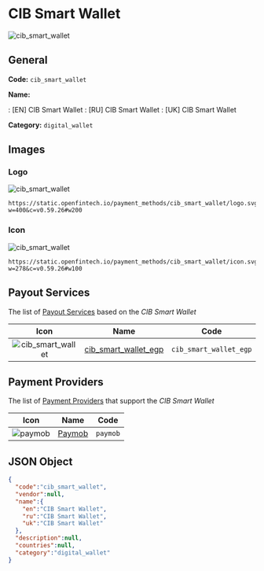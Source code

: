 
# CIB Smart Wallet 
![cib_smart_wallet](https://static.openfintech.io/payment_methods/cib_smart_wallet/logo.svg?w=400&c=v0.59.26#w200)  

## General 
**Code:** `cib_smart_wallet` 
 
**Name:** 
 
:	[EN] CIB Smart Wallet 
:	[RU] CIB Smart Wallet 
:	[UK] CIB Smart Wallet 
 
**Category:** `digital_wallet` 
 

## Images 

### Logo 
![cib_smart_wallet](https://static.openfintech.io/payment_methods/cib_smart_wallet/logo.svg?w=400&c=v0.59.26#w200)  

```
https://static.openfintech.io/payment_methods/cib_smart_wallet/logo.svg?w=400&c=v0.59.26#w200
```  

### Icon 
![cib_smart_wallet](https://static.openfintech.io/payment_methods/cib_smart_wallet/icon.svg?w=278&c=v0.59.26#w100)  

```
https://static.openfintech.io/payment_methods/cib_smart_wallet/icon.svg?w=278&c=v0.59.26#w100
```  

## Payout Services 
 
The list of [Payout Services](/payout-services/) based on the _CIB Smart Wallet_ 

|Icon|Name|Code| 
|:---:|:---:|:---:| 
|![cib_smart_wallet](https://static.openfintech.io/payout_methods/cib_smart_wallet/icon.svg?w=278&c=v0.59.26#w40) |[cib_smart_wallet_egp](/payout-services/cib_smart_wallet_egp/)|`cib_smart_wallet_egp`| 
 

## Payment Providers 
 
The list of [Payment Providers](/payment-providers/) that support the _CIB Smart Wallet_ 

|Icon|Name|Code| 
|:---:|:---:|:---:| 
|![paymob](https://static.openfintech.io/payment_providers/paymob/icon.png?w=278&c=v0.59.26#w100) |[Paymob](/payment-providers/paymob/)|`paymob`| 
 

## JSON Object 

```json
{
  "code":"cib_smart_wallet",
  "vendor":null,
  "name":{
    "en":"CIB Smart Wallet",
    "ru":"CIB Smart Wallet",
    "uk":"CIB Smart Wallet"
  },
  "description":null,
  "countries":null,
  "category":"digital_wallet"
}
```  
